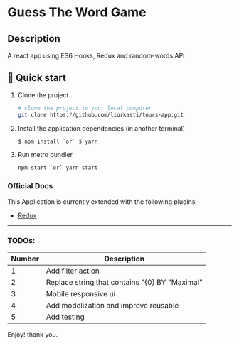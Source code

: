 # Guess The Word Game
## Description
A react app using ES6 Hooks, Redux and random-words API
## 🚀 Quick start

1.  
    Clone the project
    ```sh
    # clone the project to your local computer
    git clone https://github.com/liorkasti/tours-app.git
    ```
1.  
    Install the application dependencies (in another terminal)
    ```sh
    $ npm install `or` $ yarn 
    ```
1.  
    Run metro bundler
    ```sh
    npm start `or` yarn start
    ```

### Official Docs
This Application is currently extended with the following plugins.
* [Redux](https://redux.js.org)
_______________________________________________

### TODOs:

| Number | Description |
| ------ | ------ |
| 1 | Add filter action
| 2 | Replace string that contains "{0} BY "Maximal"
| 3 | Mobile responsive ui
| 4 | Add modelization and improve reusable
| 5 | Add testing

Enjoy! thank you.